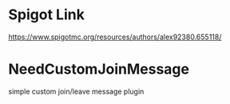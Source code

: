 # Spigot Link
https://www.spigotmc.org/resources/authors/alex92380.655118/

# NeedCustomJoinMessage
simple custom join/leave message plugin
